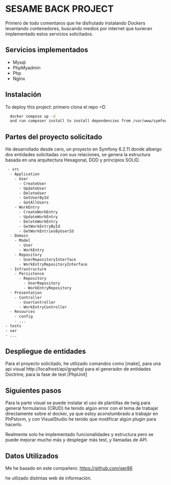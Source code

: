 
# SESAME BACK PROJECT

Primero de todo comentaros que he disfrutado instalando Dockers levantando contenedores, buscando medios por internet que tuvieran implementado estos servicios solicitados.


## Servicios implementados

- Mysql
- PhpMyadmin
- Php
- Nginx


## Instalación

To deploy this project: primero clona el repo =D

```bash
  docker compose up -d
  and run composer install to install dependencies from /var/www/symfony folder.
```


## Partes del proyecto solicitado

He desarrollado desde cero, un proyecto en Symfony 6.2.11 donde albergo dos entidades solicitadas con sus relaciones, se genera la estructura basada en una arquitectura Hexagonal, DDD y principios SOLID.


```bash
 - src
  - Application
    - User
      - CreateUser
      - UpdateUser
      - DeleteUser
      - GetUserById
      - GetAllUsers
    - WorkEntry
      - CreateWorkEntry
      - UpdateWorkEntry
      - DeleteWorkEntry
      - GetWorkEntryById
      - GetWorkEntriesByUserId
  - Domain
    - Model
      - User
      - WorkEntry
    - Repository
      - UserRepositoryInterface
      - WorkEntryRepositoryInterface
  - Infrastructure
    - Persistence
      - Repository
        - UserRepository
        - WorkEntryRepository
  - Presentation
    - Controller
      - UserController
      - WorkEntryController
  - Resources
    - config
    - ...
- tests
- var
- ...
```
## Despliegue de entidades

Para el proyecto solicitado, he utilizado comandos como [make], para una api visual http://localhost/api/graphql para el generador de entidades Doctrine, para la fase de test [PhpUnit] 


## Siguientes pasos

Para la parte visual se puede instalar el uso de plantillas de twig para general formularios (CRUD) he tenido algún error con el tema de trabajar directamente sobre el docker, ya que estoy aconstumbrado a trabajar en PhPstorm, y con VisualStudio he tenido que modificar algún plugin para hacerlo.

Realmente solo he implementado funcionalidades y estructura pero se puede mejorar mucho más y desplegar más test, y llamadas de API. 
## Datos Utilizados

Me he basado en este compañero: 
https://github.com/ger86

he utlizado distintas web de información.

